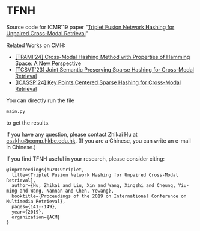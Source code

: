 # TFNH
Source code for ICMR'19 paper "[Triplet Fusion Network Hashing for Unpaired Cross-Modal Retrieval](https://dl.acm.org/doi/10.1145/3323873.3325041)"

Related Works on CMH:
- [[TPAMI'24] Cross-Modal Hashing Method with Properties of Hamming Space: A New Perspective](https://github.com/hutt94/SCH)
- [[TCSVT'23] Joint Semantic Preserving Sparse Hashing for Cross-Modal Retrieval](https://github.com/hutt94/JSPSH)
- [[ICASSP'24] Key Points Centered Sparse Hashing for Cross-Modal Retrieval](https://github.com/hutt94/KPCSH)

You can directly run the file 
```
main.py
```
to get the results.

If you have any question, please contact Zhikai Hu at cszkhu@comp.hkbe.edu.hk. (If you are a Chinese, you can write an e-mail in Chinese.)

If you find TFNH useful in your research, please consider citing:

```
@inproceedings{hu2019triplet,
  title={Triplet Fusion Network Hashing for Unpaired Cross-Modal Retrieval},
  author={Hu, Zhikai and Liu, Xin and Wang, Xingzhi and Cheung, Yiu-ming and Wang, Nannan and Chen, Yewang},
  booktitle={Proceedings of the 2019 on International Conference on Multimedia Retrieval},
  pages={141--149},
  year={2019},
  organization={ACM}
}
```
